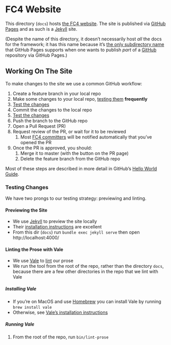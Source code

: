 # FC4 Website

This directory (`docs`) hosts [the FC4 website][website]. The site is published via
[GitHub Pages][github-pages] and as such is a [Jekyll][jekyll] site.

(Despite the name of this directory, it doesn’t necessarily host _all_ the docs for the framework;
it has this name because it’s [the only subdirectory name][ghp-config-source] that GitHub Pages
supports when one wants to publish _part_ of a [GitHub][github] repository via GitHub Pages.)

## Working On The Site

To make changes to the site we use a common GitHub workflow:

1. Create a feature branch in your local repo
1. Make some changes to your local repo, [testing them](#testing-changes) **frequently**
1. [Test the changes](#testing-changes)
1. Commit the changes to the local repo
1. [Test the changes](#testing-changes)
1. Push the branch to the GitHub repo
1. Open a Pull Request (PR)
1. Request review of the PR, or wait for it to be reviewed
   1. Most [FC4 committers][fc4-contributors] will be notified automatically that you’ve opened the
      PR
1. Once the PR is approved, you should:
   1. Merge it to master (with the button on the PR page)
   1. Delete the feature branch from the GitHub repo

Most of these steps are described in more detail in GitHub’s [Hello World Guide][hello-world-guide].

### Testing Changes

We have two prongs to our testing strategy: previewing and linting.

#### Previewing the Site

* We use [Jekyll][jekyll] to preview the site locally
* Their [installation instructions][jekyll-installation] are excellent
* From this dir (`docs`) run `bundle exec jekyll serve` then open http://localhost:4000/

#### Linting the Prose with Vale

* We use [Vale][vale] to [lint][lint-wiki] our prose
* We run the tool from the root of the repo, rather than the directory `docs`, because there are a
  few other directories in the repo that we lint with Vale

##### Installing Vale

* If you’re on MacOS and use [Homebrew][homebrew] you can install Vale by running `brew install vale`
* Otherwise, see [Vale’s installation instructions][vale-installation]

##### Running Vale

1. From the root of the repo, run `bin/lint-prose`


[fc4-contributors]: https://github.com/FundingCircle/fc4-framework/graphs/contributors
[ghp-config-source]: https://help.github.com/articles/configuring-a-publishing-source-for-github-pages/
[github]: https://github.com/home
[github-pages]: https://pages.github.com
[hello-world-guide]: https://guides.github.com/activities/hello-world/
[homebrew]: https://brew.sh
[jekyll]: https://jekyllrb.com
[jekyll-installation]: https://jekyllrb.com/docs/installation/
[lint-wiki]: https://en.wikipedia.org/wiki/Lint_(software)
[vale]: https://errata-ai.github.io/vale/
[vale-installation]: https://errata-ai.github.io/vale/#installation
[website]: https://fundingcircle.github.io/fc4-framework/
